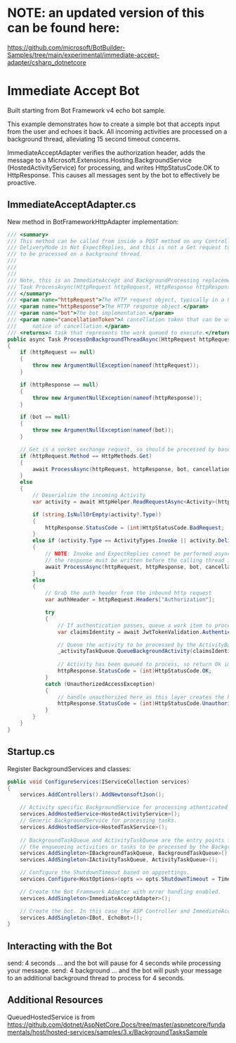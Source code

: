 # NOTE: an updated version of this can be found here:
https://github.com/microsoft/BotBuilder-Samples/tree/main/experimental/immediate-accept-adapter/csharp_dotnetcore

# Immediate Accept Bot

Built starting from Bot Framework v4 echo bot sample.

This example demonstrates how to create a simple bot that accepts input from the user and echoes it back.  All incoming activities are processed on a background thread, alleviating 15 second timeout concerns.

ImmediateAcceptAdapter verifies the authorization header, adds the message to a Microsoft.Extensions.Hosting.BackgroundService (HostedActivityService) for processing, and writes HttpStatusCode.OK to HttpResponse.  This causes all messages sent by the bot to effectively be proactive.

## ImmediateAcceptAdapter.cs

New method in BotFrameworkHttpAdapter implementation:

```cs
/// <summary>
/// This method can be called from inside a POST method on any Controller implementation.  If the activity is Not an Invoke, and
/// DeliveryMode is Not ExpectReplies, and this is not a Get request to upgrade to WebSockets, then the activity will be enqueued
/// to be processed on a background thread.
/// 
/// 
/// 
/// Note, this is an ImmediateAccept and BackgroundProcessing replacement for: 
/// Task ProcessAsync(HttpRequest httpRequest, HttpResponse httpResponse, IBot bot, CancellationToken cancellationToken = default);
/// </summary>
/// <param name="httpRequest">The HTTP request object, typically in a POST handler by a Controller.</param>
/// <param name="httpResponse">The HTTP response object.</param>
/// <param name="bot">The bot implementation.</param>
/// <param name="cancellationToken">A cancellation token that can be used by other objects or threads to receive
///     notice of cancellation.</param>
/// <returns>A task that represents the work queued to execute.</returns>
public async Task ProcessOnBackgroundThreadAsync(HttpRequest httpRequest, HttpResponse httpResponse, IBot bot, CancellationToken cancellationToken = default)
{
    if (httpRequest == null)
    {
        throw new ArgumentNullException(nameof(httpRequest));
    }

    if (httpResponse == null)
    {
        throw new ArgumentNullException(nameof(httpResponse));
    }

    if (bot == null)
    {
        throw new ArgumentNullException(nameof(bot));
    }

    // Get is a socket exchange request, so should be processed by base BotFrameworkHttpAdapter
    if (httpRequest.Method == HttpMethods.Get)
    {
        await ProcessAsync(httpRequest, httpResponse, bot, cancellationToken);
    }
    else
    {
        // Deserialize the incoming Activity
        var activity = await HttpHelper.ReadRequestAsync<Activity>(httpRequest).ConfigureAwait(false);

        if (string.IsNullOrEmpty(activity?.Type))
        {
            httpResponse.StatusCode = (int)HttpStatusCode.BadRequest;
        }
        else if (activity.Type == ActivityTypes.Invoke || activity.DeliveryMode == DeliveryModes.ExpectReplies)
        {
            // NOTE: Invoke and ExpectReplies cannot be performed async,
            // the response must be written before the calling thread is released.
            await ProcessAsync(httpRequest, httpResponse, bot, cancellationToken);
        }
        else
        {
            // Grab the auth header from the inbound http request
            var authHeader = httpRequest.Headers["Authorization"];

            try
            {
                // If authentication passes, queue a work item to process the inbound activity with the bot
                var claimsIdentity = await JwtTokenValidation.AuthenticateRequest(activity, authHeader, CredentialProvider, ChannelProvider, HttpClient).ConfigureAwait(false);

                // Queue the activity to be processed by the ActivityBackgroundService
                _activityTaskQueue.QueueBackgroundActivity(claimsIdentity, activity);
                        
                // Activity has been queued to process, so return Ok immediately
                httpResponse.StatusCode = (int)HttpStatusCode.OK;
            }
            catch (UnauthorizedAccessException)
            {
                // handle unauthorized here as this layer creates the http response
                httpResponse.StatusCode = (int)HttpStatusCode.Unauthorized;
            }
        }
    }
}	
```

## Startup.cs

Register BackgroundServices and classes:

```cs
public void ConfigureServices(IServiceCollection services)
{
    services.AddControllers().AddNewtonsoftJson();

    // Activity specific BackgroundService for processing athenticated activities.
    services.AddHostedService<HostedActivityService>();
    // Generic BackgroundService for processing tasks.
    services.AddHostedService<HostedTaskService>();
            
    // BackgroundTaskQueue and ActivityTaskQueue are the entry points for
    // the enqueueing activities or tasks to be processed by the BackgroundService.
    services.AddSingleton<IBackgroundTaskQueue, BackgroundTaskQueue>();
    services.AddSingleton<IActivityTaskQueue, ActivityTaskQueue>();

    // Configure the ShutdownTimeout based on appsettings.
    services.Configure<HostOptions>(opts => opts.ShutdownTimeout = TimeSpan.FromSeconds(Configuration.GetValue<int>("ShutdownTimeoutSeconds")));

    // Create the Bot Framework Adapter with error handling enabled.
    services.AddSingleton<ImmediateAcceptAdapter>();

    // Create the bot. In this case the ASP Controller and ImmediateAcceptAdapter is expecting an IBot.
    services.AddSingleton<IBot, EchoBot>();
}
```

## Interacting with the Bot

send: 4 seconds   ...  and the bot will pause for 4 seconds while processing your message.
send: 4 background   ...  and the bot will push your message to an additional background thread to process for 4 seconds.

## Additional Resources

QueuedHostedService is from https://github.com/dotnet/AspNetCore.Docs/tree/master/aspnetcore/fundamentals/host/hosted-services/samples/3.x/BackgroundTasksSample
